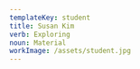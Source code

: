 ```yaml
---
templateKey: student
title: Susan Kim
verb: Exploring
noun: Material
workImage: /assets/student.jpg
---
```


